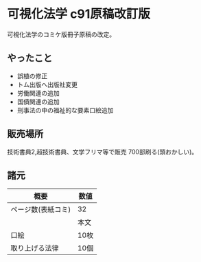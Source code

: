 # 可視化法学 c91原稿改訂版

可視化法学のコミケ版冊子原稿の改定。

## やったこと

* 誤植の修正
* トム出版へ出版社変更
* 労働関連の追加
* 国債関連の追加
* 刑事法の中の福祉的な要素口絵追加

## 販売場所

技術書典2,超技術書典、文学フリマ等で販売
700部刷る(頭おかしい)。


## 諸元

|概要|数値|
|---|---|
|ページ数(表紙コミ)|32|
||本文|28|
|口絵|10枚|
|取り上げる法律|10個|
